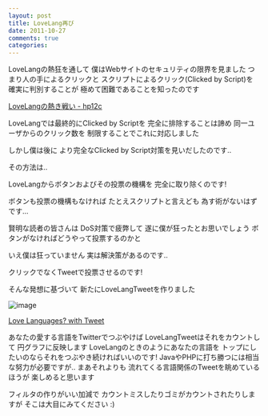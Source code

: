```yaml
---
layout: post
title: LoveLang再び
date: 2011-10-27
comments: true
categories:
---
```



LoveLangの熱狂を通して
僕はWebサイトのセキュリティの限界を見ました
つまり人の手によるクリックと
スクリプトによるクリック(Clicked by Script)を
確実に判別することが
極めて困難であることを知ったのです

[LoveLangの熱き戦い - hp12c](http://d.hatena.ne.jp/keyesberry/20111026/p1)

LoveLangでは最終的にClicked by Scriptを
完全に排除することは諦め
同一ユーザからのクリック数を
制限することでこれに対応しました

しかし僕は後に
より完全なClicked by Script対策を見いだしたのです..

その方法は..

LoveLangからボタンおよびその投票の機構を
完全に取り除くのです!

ボタンも投票の機構もなければ
たとえスクリプトと言えども
為す術がないはずです...

賢明な読者の皆さんは
DoS対策で疲弊して
遂に僕が狂ったとお思いでしょう
ボタンがなければどうやって投票するのかと

いえ僕は狂っていません
実は解決策があるのです..

クリックでなくTweetで投票させるのです!

そんな発想に基づいて
新たにLoveLangTweetを作りました

![image](http://img.f.hatena.ne.jp/images/fotolife/k/keyesberry/20111027/20111027184146.png)


[Love Languages? with Tweet](http://lovelangtweet.heroku.com/)

あなたの愛する言語をTwitterでつぶやけば
LoveLangTweetはそれをカウントして
円グラフに反映します
LoveLangのときのようにあなたの言語を
トップにしたいのならそれをつぶやき続ければいいのです!
JavaやPHPに打ち勝つには相当な努力が必要ですが..
まあそれよりも
流れてくる言語関係のTweetを眺めているほうが
楽しめると思います

フィルタの作りがいい加減で
カウントミスしたりゴミがカウントされたりしますが
そこは大目にみてください :)